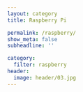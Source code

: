 ```yaml
---
layout: category
title: Raspberry Pi

permalink: /raspberry/
show_meta: false
subheadline: ''

category:
  filter: raspberry
header:
  image: header/03.jpg
---
```

